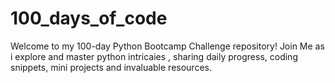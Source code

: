 # 100_days_of_code
Welcome to my 100-day Python Bootcamp Challenge repository! Join Me as i explore and master python intricaies , sharing daily progress, coding snippets, mini projects and invaluable resources.
